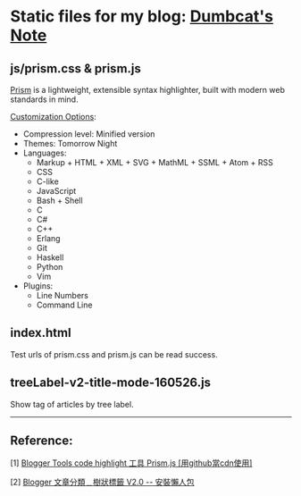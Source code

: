 # Static files for my blog: [Dumbcat's Note][1]

## **js/prism.css & prism.js**

[Prism][2] is a lightweight, extensible syntax highlighter, built with modern web standards in mind.

[Customization Options][3]:

+ Compression level: Minified version
+ Themes: Tomorrow Night
+ Languages:
  + Markup + HTML + XML + SVG + MathML + SSML + Atom + RSS
  + CSS
  + C-like
  + JavaScript
  + Bash + Shell
  + C
  + C#
  + C++
  + Erlang
  + Git
  + Haskell
  + Python
  + Vim
+ Plugins:
  + Line Numbers
  + Command Line

## **index.html**

Test urls of prism.css and prism.js can be read success.

## **treeLabel-v2-title-mode-160526.js**

Show tag of articles by tree label.

---
## **Reference:**

&#91;1&#93; [Blogger Tools code highlight 工具 Prism.js &#91;用github當cdn使用&#93;][4]

&#91;2&#93; [Blogger 文章分類﹍樹狀標籤 V2.0 -- 安裝懶人包][5]

[1]: (https://dumbcatnote.blogspot.com/)
[2]: (https://prismjs.com/)
[3]: (https://prismjs.com/download.html#themes=prism-tomorrow&languages=markup+css+clike+javascript+bash+c+csharp+cpp+erlang+git+haskell+python+vim&plugins=line-numbers+command-line)
[4]: (https://www.kdzone.net/2019/05/blogger-tools-code-highlight-prismjs.html)
[5]: (https://www.wfublog.com/2016/05/blogger-tree-label-v2.html)